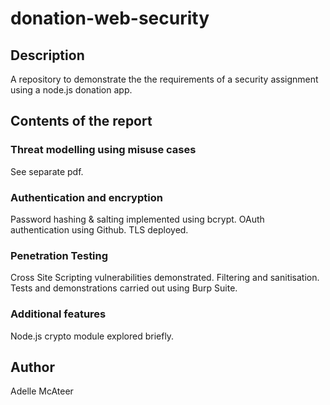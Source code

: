 # donation-web-security

## Description
A repository to demonstrate the the requirements of a security assignment using a node.js donation app.

## Contents of the report

### Threat modelling using misuse cases
See separate pdf.

### Authentication and encryption
Password hashing & salting implemented using bcrypt.
OAuth authentication using Github.
TLS deployed.

### Penetration Testing
Cross Site Scripting vulnerabilities demonstrated.
Filtering and sanitisation.
Tests and demonstrations carried out using Burp Suite.

### Additional features
Node.js crypto module explored briefly.

## Author
Adelle McAteer <br />
